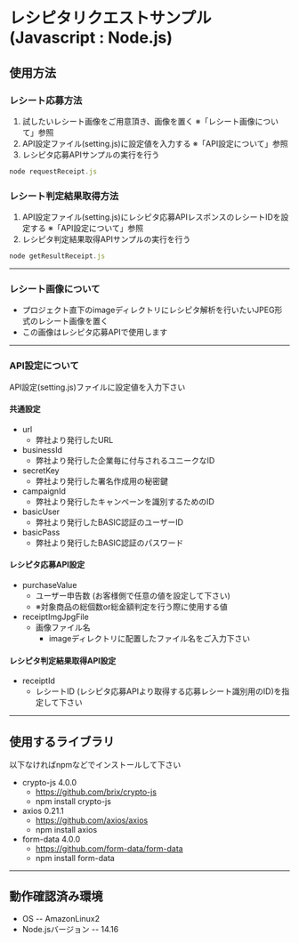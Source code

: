 # レシピタリクエストサンプル (Javascript : Node.js)
## 使用方法
### レシート応募方法
1. 試したいレシート画像をご用意頂き、画像を置く ※「レシート画像について」参照
2. API設定ファイル(setting.js)に設定値を入力する ※「API設定について」参照
3. レシピタ応募APIサンプルの実行を行う
```javascript
node requestReceipt.js
```
### レシート判定結果取得方法
1. API設定ファイル(setting.js)にレシピタ応募APIレスポンスのレシートIDを設定する ※「API設定について」参照
2. レシピタ判定結果取得APIサンプルの実行を行う
```javascript
node getResultReceipt.js
```
---
### レシート画像について
- プロジェクト直下のimageディレクトリにレシピタ解析を行いたいJPEG形式のレシート画像を置く
- この画像はレシピタ応募APIで使用します
---
### API設定について
API設定(setting.js)ファイルに設定値を入力下さい
#### 共通設定
- url
  - 弊社より発行したURL
- businessId
  - 弊社より発行した企業毎に付与されるユニークなID
- secretKey
  - 弊社より発行した署名作成用の秘密鍵
- campaignId
  - 弊社より発行したキャンペーンを識別するためのID
- basicUser
  - 弊社より発行したBASIC認証のユーザーID
- basicPass
  - 弊社より発行したBASIC認証のパスワード
#### レシピタ応募API設定
- purchaseValue
  - ユーザー申告数 (お客様側で任意の値を設定して下さい)
  - ※対象商品の総個数or総金額判定を行う際に使用する値
- receiptImgJpgFile
  - 画像ファイル名
    - imageディレクトリに配置したファイル名をご入力下さい
#### レシピタ判定結果取得API設定 
- receiptId
  - レシートID (レシピタ応募APIより取得する応募レシート識別用のID)を指定して下さい
---
## 使用するライブラリ
以下なければnpmなどでインストールして下さい
- crypto-js 4.0.0
  - https://github.com/brix/crypto-js
  - npm install crypto-js
- axios 0.21.1
  - https://github.com/axios/axios
  - npm install axios
- form-data 4.0.0
  - https://github.com/form-data/form-data
  - npm install form-data
---
## 動作確認済み環境
- OS
-- AmazonLinux2
- Node.jsバージョン
-- 14.16